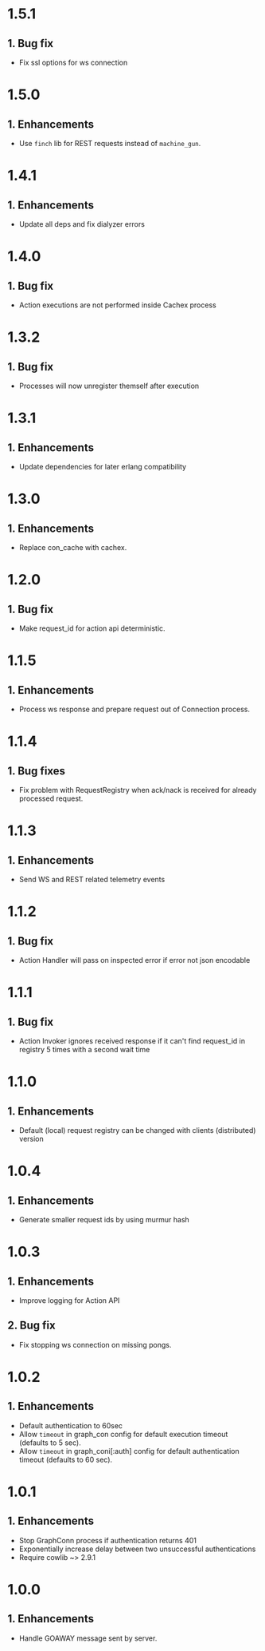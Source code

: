 # 1.5.1

## 1. Bug fix
  * Fix ssl options for ws connection

# 1.5.0

## 1. Enhancements
  * Use `finch` lib for REST requests instead of `machine_gun`.

# 1.4.1

## 1. Enhancements
  * Update all deps and fix dialyzer errors

# 1.4.0

## 1. Bug fix
  * Action executions are not performed inside Cachex process

# 1.3.2

## 1. Bug fix
  * Processes will now unregister themself after execution

# 1.3.1

## 1. Enhancements
  * Update dependencies for later erlang compatibility

# 1.3.0

## 1. Enhancements
  * Replace con_cache with cachex.

# 1.2.0

## 1. Bug fix
  * Make request_id for action api deterministic.

# 1.1.5

## 1. Enhancements
  * Process ws response and prepare request out of Connection process.

# 1.1.4

## 1. Bug fixes
  * Fix problem with RequestRegistry when ack/nack is received for already processed request.

# 1.1.3

## 1. Enhancements
  * Send WS and REST related telemetry events

# 1.1.2

## 1. Bug fix
  * Action Handler will pass on inspected error if error not json encodable

# 1.1.1

## 1. Bug fix
  * Action Invoker ignores received response if it can't find request_id in registry 5 times with a second wait time

# 1.1.0

## 1. Enhancements
  * Default (local) request registry can be changed with clients (distributed) version

# 1.0.4

## 1. Enhancements
  * Generate smaller request ids by using murmur hash

# 1.0.3

## 1. Enhancements
  * Improve logging for Action API

## 2. Bug fix
  * Fix stopping ws connection on missing pongs.

# 1.0.2

## 1. Enhancements
  * Default authentication to 60sec
  * Allow `timeout` in graph_con config for default execution timeout (defaults to 5 sec).
  * Allow `timeout` in graph_coni[:auth] config for default authentication timeout (defaults to 60 sec).

# 1.0.1

## 1. Enhancements
  * Stop GraphConn process if authentication returns 401
  * Exponentially increase delay between two unsuccessful authentications
  * Require cowlib ~> 2.9.1

# 1.0.0

## 1. Enhancements
  * Handle GOAWAY message sent by server.

